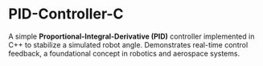 # PID-Controller-C
A simple **Proportional-Integral-Derivative (PID)** controller implemented in C++ to stabilize a simulated robot angle. Demonstrates real-time control feedback, a foundational concept in robotics and aerospace systems.  
